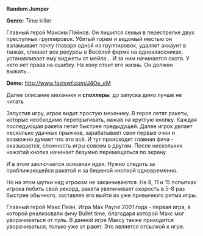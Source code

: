 **Random Jumper**

**Genre:** Time killer

Главный герой Максим Пэйнов. Он лишился семьи в перестрелке двух преступных группировок.
Убитый горем и ведомый местью он взламывает почту главаря одной из группировок, удаляет аккаунт в танках, сливает все 
ресурсы в Весёлой ферме на одноклассниках, устанавливает ему виджеты от мейла... И за ним начинается охота. 
У него нет права на ошибку. На кону стоит его жизнь. Он должен выжить...

**Demo:** http://www.fastswf.com/J4Oe_eM


Далее описание механики и **споллеры**, до запуска демо лучше не читать

Запустив игру, игрок видит простую механику. В героя летят ракеты, которые необходимо перепрыгивать, нажав на круглую кнопку. Каждая последующая ракета летит быстрее предыдущей. Далее игрок делает несколько удачных прыжков, зарабатывает свои первые очки и возможно думает что это всё. И тут происходит главная фича - оказывается, сложность игры совсем в другом. После нескольких нажатий кнопка начинает безумно перемещаться по экрану.

И в этом заключается основная идея. Нужно следить за приближающейся ракетой и за бешеной кнопкой одновременно.

Но на этом шутки над игроком не заканчиваются. На 8, 11 и 15 попытках игрока побить свой рекорд, ракета увеличивает скорость в 5-8 раз быстрее обычного, заставляя его выйти из уже привычного ритма игры.

Главный герой Макс Пейн. Игра Max Payne 2001 года - первая игра, в которой реализовали фичу Bullet time, благодаря которой  Макс мог уворачиваться от пуль. В данной игре Максу также приходится уворачиваться, только уже от ракет. Это является отсылкой к игре.